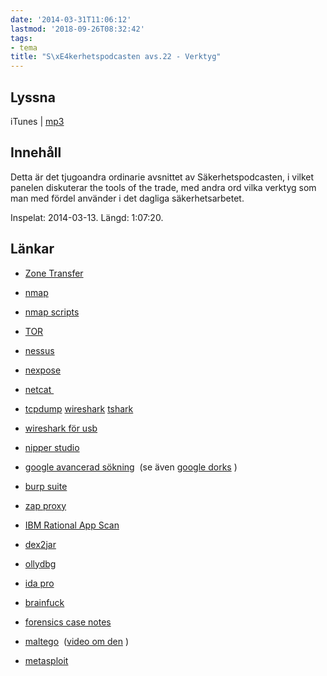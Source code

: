 ```yaml
---
date: '2014-03-31T11:06:12'
lastmod: '2018-09-26T08:32:42'
tags:
- tema
title: "S\xE4kerhetspodcasten avs.22 - Verktyg"
---
```

## Lyssna

iTunes \| [mp3](http://traffic.libsyn.com/sakerhetspodcasten/Sakpodcasten_Verktyg_mixdown.mp3)

## Innehåll

Detta är det tjugoandra ordinarie avsnittet av Säkerhetspodcasten, i vilket panelen
diskuterar the tools of the trade, med andra ord vilka verktyg som man med fördel
använder i det dagliga säkerhetsarbetet.

Inspelat: 2014-03-13. Längd: 1:07:20.

## Länkar

* [Zone Transfer](http://en.wikipedia.org/wiki/DNS_zone_transfer)

* [nmap](http://nmap.org/)

* [nmap scripts](http://nmap.org/book/nse.html)

* [TOR](https://www.torproject.org/)

* [nessus](http://www.tenable.com/products/nessus)

* [nexpose](http://www.rapid7.com/products/nexpose/)

* [netcat ](http://en.wikipedia.org/wiki/Netcat)

* [tcpdump](http://www.tcpdump.org/)  [wireshark](https://www.wireshark.org/)  [tshark](https://www.wireshark.org/docs/man-pages/tshark.html)

* [wireshark för usb](http://wiki.wireshark.org/CaptureSetup/USB)

* [nipper studio](https://www.titania.com/nipperstudio)

* [google avancerad sökning](http://www.google.com/advanced_search)  (se även [google dorks](http://www.exploit-db.com/google-dorks/) )

* [burp suite](http://portswigger.net/burp/)

* [zap proxy](https://www.owasp.org/index.php/OWASP_Zed_Attack_Proxy_Project)

* [IBM Rational App Scan](http://www-03.ibm.com/software/products/en/appscan)

* [dex2jar](https://code.google.com/p/dex2jar/)

* [ollydbg](http://www.ollydbg.de/)

* [ida pro](https://www.hex-rays.com/products/ida/)

* [brainfuck](http://en.wikipedia.org/wiki/Brainfuck)

* [forensics case notes](http://digital-forensics.sans.org/blog/2010/08/19/digital-forensics-reporting-casenotes-walkthroughreview/)

* [maltego](https://www.paterva.com/web6/products/maltego.php)  ([video om den](https://www.youtube.com/watch?v=SEbIaLWQ-K4) )

* [metasploit](http://www.metasploit.com/)




